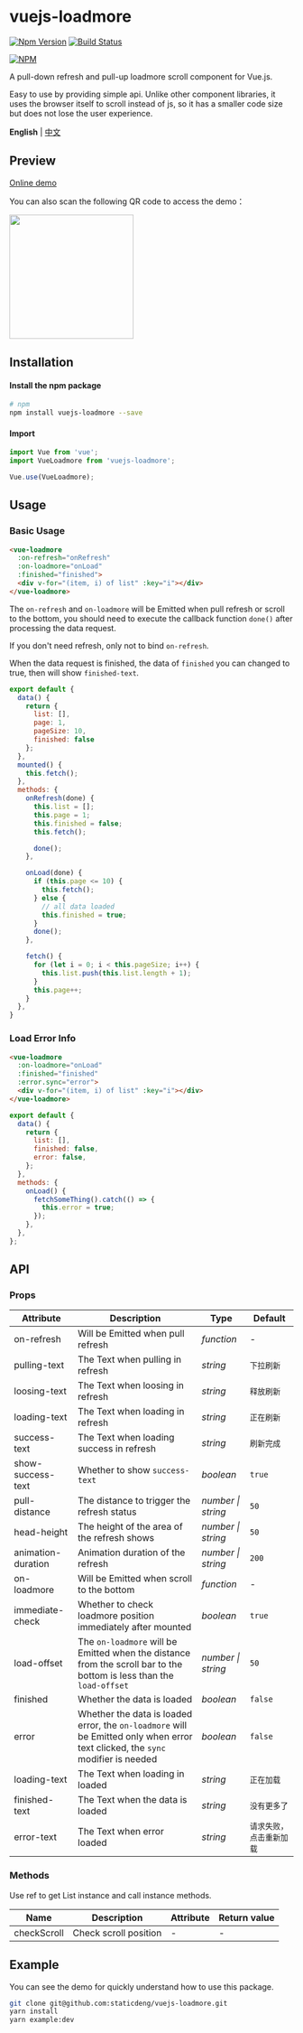 # vuejs-loadmore
[![Npm Version](https://img.shields.io/npm/v/vuejs-loadmore)](https://www.npmjs.com/package/vuejs-loadmore) [![Build Status](https://img.shields.io/github/workflow/status/staticdeng/vuejs-loadmore/Node.js%20CI)](https://github.com/staticdeng/vuejs-loadmore/actions)

[![NPM](https://nodei.co/npm/vuejs-loadmore.png)](https://nodei.co/npm/vuejs-loadmore/)

A pull-down refresh and pull-up loadmore scroll component for Vue.js.

Easy to use by providing simple api. Unlike other component libraries, it uses the browser itself to scroll instead of js, so it has a smaller code size but does not lose the user experience.

**English** | [中文](./README.zh-CN.md)

## Preview
[Online demo](https://staticdeng.github.io/vuejs-loadmore/)

You can also scan the following QR code to access the demo：

<img src="https://user-images.githubusercontent.com/20060839/145163261-02025f86-ac87-4016-859f-15677a6d3cf7.png" width="220" height="220" >

## Installation

#### Install the npm package

```bash
# npm
npm install vuejs-loadmore --save
```

#### Import

```js
import Vue from 'vue';
import VueLoadmore from 'vuejs-loadmore';

Vue.use(VueLoadmore);
```

## Usage

### Basic Usage

```html
<vue-loadmore 
  :on-refresh="onRefresh" 
  :on-loadmore="onLoad"
  :finished="finished">
  <div v-for="(item, i) of list" :key="i"></div>
</vue-loadmore>
```
The `on-refresh` and  `on-loadmore` will be Emitted when pull refresh or scroll to the bottom, you should need to execute the callback function `done()` after processing the data request. 

If you don't need refresh, only not to bind `on-refresh`.

When the data request is finished, the data of `finished` you can changed to true, then will show `finished-text`.

```js
export default {
  data() {
    return {
      list: [],
      page: 1,
      pageSize: 10,
      finished: false
    };
  },
  mounted() {
    this.fetch();
  },
  methods: {
    onRefresh(done) {
      this.list = [];
      this.page = 1;
      this.finished = false;
      this.fetch();

      done();
    },

    onLoad(done) {
      if (this.page <= 10) {
        this.fetch();
      } else {
        // all data loaded
        this.finished = true;
      }
      done();
    },

    fetch() {
      for (let i = 0; i < this.pageSize; i++) {
        this.list.push(this.list.length + 1);
      }
      this.page++;
    }
  },
}
```

### Load Error Info

```html
<vue-loadmore 
  :on-loadmore="onLoad"
  :finished="finished"
  :error.sync="error">
  <div v-for="(item, i) of list" :key="i"></div>
</vue-loadmore>
```

```js
export default {
  data() {
    return {
      list: [],
      finished: false,
      error: false,
    };
  },
  methods: {
    onLoad() {
      fetchSomeThing().catch(() => {
        this.error = true;
      });
    },
  },
};
```

## API

### Props

| Attribute | Description | Type | Default |
| --- | --- | --- | --- |
| on-refresh | Will be Emitted when pull refresh | _function_ | - |
| pulling-text | The Text when pulling in refresh | _string_ | `下拉刷新` |
| loosing-text | The Text when loosing in refresh | _string_ | `释放刷新` |
| loading-text | The Text when loading in refresh | _string_ | `正在刷新` |
| success-text | The Text when loading success in refresh | _string_ | `刷新完成` |
| show-success-text | Whether to show `success-text` | _boolean_ | `true` |
| pull-distance | The distance to trigger the refresh status | _number \| string_ | `50` |
| head-height | The height of the area of the refresh shows  | _number \| string_ | `50` |
| animation-duration | Animation duration of the refresh | _number \| string_ | `200` |
| on-loadmore | Will be Emitted when scroll to the bottom | _function_ | - |
| immediate-check | Whether to check loadmore position immediately after mounted | _boolean_ | `true` |
| load-offset | The `on-loadmore` will be Emitted when the distance from the scroll bar to the bottom is less than the `load-offset` | _number \| string_ | `50` |
| finished | Whether the data is loaded | _boolean_ | `false` |
| error | Whether the data is loaded error, the `on-loadmore` will be Emitted only when error text clicked, the `sync` modifier is needed | _boolean_ | `false` |
| loading-text | The Text when loading in loaded | _string_ | `正在加载` |
| finished-text | The Text when the data is loaded  | _string_ | `没有更多了` |
| error-text | The Text when error loaded | _string_ | `请求失败，点击重新加载` |

### Methods

Use ref to get List instance and call instance methods.

| Name  | Description           | Attribute | Return value |
| ----- | --------------------- | --------- | ------------ |
| checkScroll | Check scroll position | -         | -            |


## Example

You can see the demo for quickly understand how to use this package.

```bash
git clone git@github.com:staticdeng/vuejs-loadmore.git
yarn install
yarn example:dev
```